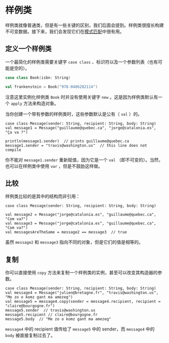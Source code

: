 # 样例类

样例类就像普通类，但是有一些关键的区别，我们后面会提到。样例类很擅长构建不可变数据。接下来，我们会发现它们在[模式匹配](pattern-matching.md)中很有用。

## 定义一个样例类

一个最简化的样例类需要关键字 `case class` 、标识符以及一个参数列表（也有可能是空的）。

```scala
case class Book(isbn: String)

val frankenstein = Book("978-0486282114")
```

注意这里实例化样例类 `Book` 时并没有使用关键字 `new` 。这是因为样例类默认有一个 `apply` 方法来构造对象。

当你创建一个带有参数的样例类时，这些参数默认是公有（ `val` ）的。

```
case class Message(sender: String, recipient: String, body: String)
val message1 = Message("guillaume@quebec.ca", "jorge@catalonia.es", "Ça va ?")

println(message1.sender)  // prints guillaume@quebec.ca
message1.sender = "travis@washington.us"  // this line does not compile
```

你不能对 `message1.sender` 重新赋值，因为它是一个 `val` （即不可变的）。当然，也可以在样例类中使用 `var` ，但是不鼓励这样做。

## 比较

样例类比较的是其中的结构而非引用：

```
case class Message(sender: String, recipient: String, body: String)

val message2 = Message("jorge@catalonia.es", "guillaume@quebec.ca", "Com va?")
val message3 = Message("jorge@catalonia.es", "guillaume@quebec.ca", "Com va?")
val messagesAreTheSame = message2 == message3  // true
```

虽然 `message2` 和 `message3` 指向不同的对象，但是它们的值是相等的。

## 复制

你可以直接使用 `copy` 方法来复制一个样例类的实例，甚至可以改变其构造器的参数。

```
case class Message(sender: String, recipient: String, body: String)
val message4 = Message("julien@bretagne.fr", "travis@washington.us", "Me zo o komz gant ma amezeg")
val message5 = message4.copy(sender = message4.recipient, recipient = "claire@bourgogne.fr")
message5.sender  // travis@washington.us
message5.recipient // claire@bourgogne.fr
message5.body  // "Me zo o komz gant ma amezeg"
```

`message4` 中的 recipient 值传给了 `message5` 中的 sender，而 `message4` 中的 `body` 被直接复制过去了。